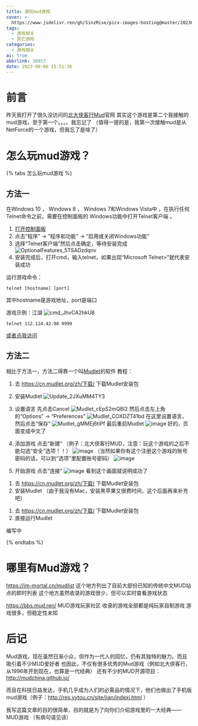```yaml
---
title: 游玩mud游戏
cover: >-
  https://www.jsdelivr.ren/gh/SinzMise/picx-images-hosting@master/20230806/Update_2JXuMM4TY3.2hgks6n4b8o0.webp
tags:
  - 游戏相关
  - 其它游戏
categories:
  - 游戏相关
ai: true
abbrlink: 38917
date: 2023-08-06 15:51:36
---
```

# 前言
昨天我打开了很久没访问的[北大侠客行Mud](https://pkuxkx.net/)官网
其实这个游戏是第二个我接触的mud游戏，至于第一个。。。。我忘记了
（值得一提的是，我第一次接触mud是从NetForce的一个游戏，但我忘了是啥了）
# 怎么玩mud游戏？
{% tabs 怎么玩mud游戏 %}
<!-- tab Windows -->
## 方法一
在Windows 10 ， Windows 8 ， Windows 7和Windows Vista中 ，在执行任何Telnet命令之前，需要在控制面板的 Windows功能中打开Telnet客户端 。

1. [打开控制面板](https://zhcn.eyewated.com/%E5%A6%82%E4%BD%95%E6%89%93%E5%BC%80%E6%8E%A7%E5%88%B6%E9%9D%A2%E6%9D%BF/)
2. 点击“程序” $\rightarrow$ “程序和功能” $\rightarrow$ “启用或关闭Windows功能”
3. 选择“Telnet客户端”然后点击确定，等待安装完成
![OptionalFeatures_5TSADzdqnv](https://www.jsdelivr.ren/gh/SinzMise/picx-images-hosting@master/20230806/OptionalFeatures_5TSADzdqnv.411d65y34ym0.png)
4. 安装完成后，打开cmd，输入telnet，如果出现“Microsoft Telnet>”就代表安装成功

运行游戏命令：
```
telnet [hostname] [port]
```
其中hostname是游戏地址，port是端口

游戏示例：江湖
![cmd_JhvCA2hkU8](https://www.jsdelivr.ren/gh/SinzMise/picx-images-hosting@master/20230806/cmd_JhvCA2hkU8.2pef24j7jwq0.webp)
```
telnet 112.124.42.98 9999
```
[或者点我访问](telnet://112.124.42.98:9999)
## 方法二
相比于方法一，方法二得靠一个叫[Mudlet](https://cn.mudlet.org/)的软件
教程：
1. 去 https://cn.mudlet.org/zh/下载/ 下载Mudlet安装包
2. 安装Mudlet
![Update_2JXuMM4TY3](https://www.jsdelivr.ren/gh/SinzMise/picx-images-hosting@master/20230806/Update_2JXuMM4TY3.2hgks6n4b8o0.webp)
3. 设置语言
先点击Cancel
![Mudlet_cEpS2mQ8I2](https://www.jsdelivr.ren/gh/SinzMise/picx-images-hosting@master/20230806/Mudlet_cEpS2mQ8I2.4qigjn94a7q0.webp)
然后点击左上角的“Options” $\rightarrow$ “Preferences”
![Mudlet_COXDZT41bd](https://www.jsdelivr.ren/gh/SinzMise/picx-images-hosting@master/20230806/Mudlet_COXDZT41bd.5rovpj6nqus0.webp)
在这里设置语言，然后点击“保存”
![Mudlet_gMMEj6tiPf](https://www.jsdelivr.ren/gh/SinzMise/picx-images-hosting@master/20230806/Mudlet_gMMEj6tiPf.6az1vg2nq740.webp)
最后重启Mudlet
![image](https://www.jsdelivr.ren/gh/SinzMise/picx-images-hosting@master/20230806/image.n9nebgxiw9s.webp)
好的，页面变成中文了

4. 添加游戏
点击“新建”
（例子：北大侠客行MUD，注意：玩这个游戏的之后不能勾选“安全”选项！！）
![image](https://www.jsdelivr.ren/gh/SinzMise/picx-images-hosting@master/20230806/image.1ktlttflv0rk.webp)
（当然如果你有这个注册这个游戏的账号密码的话，可以到“选项”里配置账号密码）
![image](https://www.jsdelivr.ren/gh/SinzMise/picx-images-hosting@master/20230806/image.8sod90xd4ig.webp)
5. 开始游戏
点击“连接”
![image](https://www.jsdelivr.ren/gh/SinzMise/picx-images-hosting@master/20230806/image.5jc66kvbgs00.webp)
看到这个画面就说明成功了
<!-- endtab -->
<!-- tab MacOS -->
1. 去 https://cn.mudlet.org/zh/下载/ 下载Mudlet安装包
2. 安装Mudlet
（由于我没有Mac，安装黑苹果又很费时间，这个后面再来补充吧）
<!-- endtab -->
<!-- tab Linux -->
1. 去 https://cn.mudlet.org/zh/下载/ 下载Mudlet安装包
2. 直接运行Mudlet
<!-- endtab -->
<!-- tab Android、IOS -->
编写中
<!-- endtab -->
{% endtabs %}
# 哪里有Mud游戏？
https://im-mortal.cn/mudlist
这个地方列出了目前大部份已知的传统中文MUD站点的即时列表
这个地方虽然收录的游戏很少，但可以实时查看游戏状态

https://bbs.mud.ren/
MUD游戏玩家社区
收录的游戏全部都是纯玩家自制游戏
游戏很多，但稳定性未知

# 后记
Mud游戏，现在虽然日渐小众，但作为一代人的回忆，仍有其独特的魅力。而且吸引着不少MUD爱好者
也因此，不仅有很多优秀的Mud游戏（例如北大侠客行，从1996年开到现在，也算是一代经典）
还有不少的MUD开源项目：http://mudchina.github.io/

而且在科技日益发达，手机几乎成为人们的必需品的情况下，他们也做出了手机版mud游戏（例子：http://res.yytou.cn/site/jian/indexj.html ）

我写这篇文章的目的很简单，目的就是为了向你们介绍游戏里的一大经典——MUD游戏
（有病句请见谅）